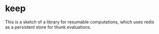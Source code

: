 # keep

This is a sketch of a library for resumable computations, which uses redis as a persistent store for thunk evaluations.
